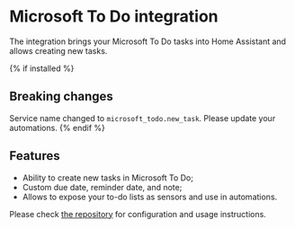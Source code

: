 # Microsoft To Do integration

The integration brings your Microsoft To Do tasks into Home Assistant and allows creating new tasks.

{% if installed %}
## Breaking changes

Service name changed to `microsoft_todo.new_task`. Please update your automations.
{% endif %}

## Features

- Ability to create new tasks in Microsoft To Do;
- Custom due date, reminder date, and note;
- Allows to expose your to-do lists as sensors and use in automations. 

Please check [the repository](https://github.com/kariudo/homeassistant-microsoft-todo#readme) for configuration and usage instructions.
